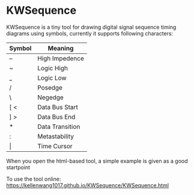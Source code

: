 # KWSequence

KWSequence is a tiny tool for drawing digital signal sequence timing diagrams using symbols, currently it supports following characters:

| Symbol | Meaning |
| ---- | ---- |
| – | High Impedence |
| ~ | Logic High |
| _ | Logic Low |
| / | Posedge |
| \ | Negedge |
| \[ \< | Data Bus Start |
| \] \> | Data Bus End |
| * | Data Transition |
| : | Metastability |
| \| | Time Cursor |

When you open the html-based tool, a simple example is given as a good startpoint

To use the tool online: https://kellenwang1017.github.io/KWSequence/KWSequence.html
